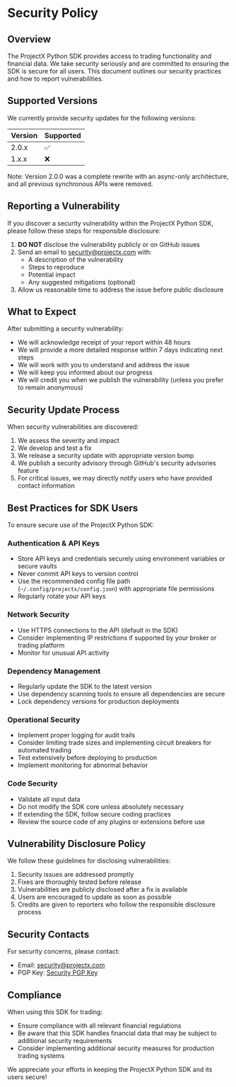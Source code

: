 # Security Policy

## Overview

The ProjectX Python SDK provides access to trading functionality and financial data. We take security seriously and are committed to ensuring the SDK is secure for all users. This document outlines our security practices and how to report vulnerabilities.

## Supported Versions

We currently provide security updates for the following versions:

| Version | Supported          |
| ------- | ------------------ |
| 2.0.x   | :white_check_mark: |
| 1.x.x   | :x:                |

Note: Version 2.0.0 was a complete rewrite with an async-only architecture, and all previous synchronous APIs were removed.

## Reporting a Vulnerability

If you discover a security vulnerability within the ProjectX Python SDK, please follow these steps for responsible disclosure:

1. **DO NOT** disclose the vulnerability publicly or on GitHub issues
2. Send an email to security@projectx.com with:
   - A description of the vulnerability
   - Steps to reproduce
   - Potential impact
   - Any suggested mitigations (optional)
3. Allow us reasonable time to address the issue before public disclosure

## What to Expect

After submitting a security vulnerability:

- We will acknowledge receipt of your report within 48 hours
- We will provide a more detailed response within 7 days indicating next steps
- We will work with you to understand and address the issue
- We will keep you informed about our progress
- We will credit you when we publish the vulnerability (unless you prefer to remain anonymous)

## Security Update Process

When security vulnerabilities are discovered:

1. We assess the severity and impact
2. We develop and test a fix
3. We release a security update with appropriate version bump
4. We publish a security advisory through GitHub's security advisories feature
5. For critical issues, we may directly notify users who have provided contact information

## Best Practices for SDK Users

To ensure secure use of the ProjectX Python SDK:

### Authentication & API Keys

- Store API keys and credentials securely using environment variables or secure vaults
- Never commit API keys to version control
- Use the recommended config file path (`~/.config/projectx/config.json`) with appropriate file permissions
- Regularly rotate your API keys

### Network Security

- Use HTTPS connections to the API (default in the SDK)
- Consider implementing IP restrictions if supported by your broker or trading platform
- Monitor for unusual API activity

### Dependency Management

- Regularly update the SDK to the latest version
- Use dependency scanning tools to ensure all dependencies are secure
- Lock dependency versions for production deployments

### Operational Security

- Implement proper logging for audit trails
- Consider limiting trade sizes and implementing circuit breakers for automated trading
- Test extensively before deploying to production
- Implement monitoring for abnormal behavior

### Code Security

- Validate all input data
- Do not modify the SDK core unless absolutely necessary
- If extending the SDK, follow secure coding practices
- Review the source code of any plugins or extensions before use

## Vulnerability Disclosure Policy

We follow these guidelines for disclosing vulnerabilities:

1. Security issues are addressed promptly
2. Fixes are thoroughly tested before release
3. Vulnerabilities are publicly disclosed after a fix is available
4. Users are encouraged to update as soon as possible
5. Credits are given to reporters who follow the responsible disclosure process

## Security Contacts

For security concerns, please contact:
- Email: security@projectx.com
- PGP Key: [Security PGP Key](https://projectx.com/pgp-key.txt)

## Compliance

When using this SDK for trading:
- Ensure compliance with all relevant financial regulations
- Be aware that this SDK handles financial data that may be subject to additional security requirements
- Consider implementing additional security measures for production trading systems

We appreciate your efforts in keeping the ProjectX Python SDK and its users secure!